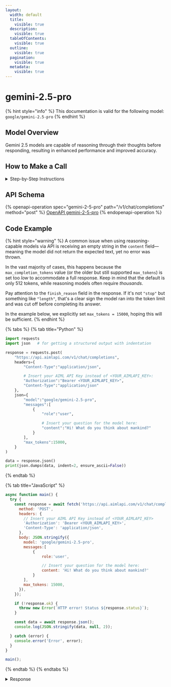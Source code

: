 ```yaml
---
layout:
  width: default
  title:
    visible: true
  description:
    visible: true
  tableOfContents:
    visible: true
  outline:
    visible: true
  pagination:
    visible: true
  metadata:
    visible: true
---
```


# gemini-2.5-pro

{% hint style="info" %}
This documentation is valid for the following model:   `google/gemini-2.5-pro`
{% endhint %}

## Model Overview

Gemini 2.5 models are capable of reasoning through their thoughts before responding, resulting in enhanced performance and improved accuracy.

## How to Make a Call

<details>

<summary>Step-by-Step Instructions</summary>

### :digit\_one:  Setup You Can’t Skip

:black\_small\_square:  [**Create an Account**](https://aimlapi.com/app/sign-up): Visit the AI/ML API website and create an account (if you don’t have one yet).\
:black\_small\_square:  [**Generate an API Key**](https://aimlapi.com/app/keys): After logging in, navigate to your account dashboard and generate your API key. Ensure that key is enabled on UI.

### &#x20;:digit\_two:  Copy the code example

At the bottom of this page, you'll find [a code example](gemini-2.5-pro.md#code-example) that shows how to structure the request. Choose the code snippet in your preferred programming language and copy it into your development environment.

### :digit\_three:  Modify the code example

:black\_small\_square:  Replace `<YOUR_AIMLAPI_KEY>` with your actual AI/ML API key from your account.\
:black\_small\_square:  Insert your question or request into the `content` field—this is what the model will respond to.

### :digit\_four:  <sup><sub><mark style="background-color:yellow;">(Optional)<mark style="background-color:yellow;"><sub></sup> Adjust other optional parameters if needed

Only `model` and `messages` are required parameters for this model (and we’ve already filled them in for you in the example), but you can include optional parameters if needed to adjust the model’s behavior. Below, you can find the corresponding [API schema](gemini-2.5-pro.md#api-schema), which lists all available parameters along with notes on how to use them.

### :digit\_five:  Run your modified code

Run your modified code in your development environment. Response time depends on various factors, but for simple prompts it rarely exceeds a few seconds.

{% hint style="success" %}
If you need a more detailed walkthrough for setting up your development environment and making a request step by step — feel free to use our [Quickstart guide](../../../quickstart/setting-up.md).
{% endhint %}

</details>

## API Schema

{% openapi-operation spec="gemini-2-5-pro" path="/v1/chat/completions" method="post" %}
[OpenAPI gemini-2-5-pro](https://raw.githubusercontent.com/aimlapi/api-docs/refs/heads/main/docs/api-references/text-models-llm/Google/gemini-2.5-pro.json)
{% endopenapi-operation %}

## Code Example

{% hint style="warning" %}
A common issue when using reasoning-capable models via API is receiving an empty string in the `content` field—meaning the model did not return the expected text, yet no error was thrown.

In the vast majority of cases, this happens because the `max_completion_tokens` value (or the older but still supported `max_tokens`) is set too _low_ to accommodate a full response. Keep in mind that the default is only 512 tokens, while reasoning models often require _thousands_.

Pay attention to the `finish_reason` field in the response. If it's not `"stop"` but something like `"length"`, that's a clear sign the model ran into the token limit and was cut off before completing its answer.

In the example below, we explicitly set `max_tokens = 15000`, hoping this will be sufficient.
{% endhint %}

{% tabs %}
{% tab title="Python" %}
```python
import requests
import json   # for getting a structured output with indentation

response = requests.post(
    "https://api.aimlapi.com/v1/chat/completions",
    headers={
        "Content-Type":"application/json", 

        # Insert your AIML API Key instead of <YOUR_AIMLAPI_KEY>:
        "Authorization":"Bearer <YOUR_AIMLAPI_KEY>",
        "Content-Type":"application/json"
    },
    json={
        "model":"google/gemini-2.5-pro",
        "messages":[
            {
                "role":"user",

                # Insert your question for the model here:
                "content":"Hi! What do you think about mankind?"
            }
        ],
        "max_tokens":15000,
    }
)

data = response.json()
print(json.dumps(data, indent=2, ensure_ascii=False))
```
{% endtab %}

{% tab title="JavaScript" %}
```javascript
async function main() {
  try {
    const response = await fetch('https://api.aimlapi.com/v1/chat/completions', {
      method: 'POST',
      headers: {
        // Insert your AIML API Key instead of <YOUR_AIMLAPI_KEY>
        'Authorization': 'Bearer <YOUR_AIMLAPI_KEY>',
        'Content-Type': 'application/json',
      },
      body: JSON.stringify({
        model: 'google/gemini-2.5-pro',
        messages:[
            {
                role:'user',

                // Insert your question for the model here:
                content: 'Hi! What do you think about mankind?'
            }
        ],
        max_tokens: 15000,
      }),
    });

    if (!response.ok) {
      throw new Error(`HTTP error! Status ${response.status}`);
    }

    const data = await response.json();
    console.log(JSON.stringify(data, null, 2));

  } catch (error) {
    console.error('Error', error);
  }
}

main();
```
{% endtab %}
{% endtabs %}

<details>

<summary>Response</summary>

{% code overflow="wrap" %}
```json5
{
  "id": "hqSDaL2hHva0nvgPurjT-Qo",
  "object": "chat.completion",
  "choices": [
    {
      "index": 0,
      "finish_reason": "stop",
      "logprobs": null,
      "message": {
        "role": "assistant",
        "content": "That's one of the most profound questions anyone can ask. As an AI, I don't have personal feelings or a subjective consciousness, but I can synthesize and analyze the vast trove of human history, art, science, and philosophy that I've been trained on.\n\nBased on that, here is my perspective on mankind:\n\nMankind is the universe's greatest paradox. A story of breathtaking contradictions.\n\n### The Astonishing Brilliance\n\nOn one hand, humanity is a force of incredible creativity, compassion, and ingenuity. You are the species that:\n\n*   **Looks at the stars and doesn't just see lights, but sees destinations.** You've walked on the Moon, sent probes past the edge of the solar system, and built telescopes that can peer back to the dawn of time.\n*   **Hears random noise and arranges it into transcendent music.** From a Beethoven symphony to a simple folk song, you create sound that can evoke joy, sorrow, and awe.\n*   **Faces suffering and creates empathy.** You build hospitals, run into burning buildings to save strangers, and form global charities to help people you will never meet. Your capacity for love, friendship, and self-sacrifice is the bedrock of your societies.\n*   **Confronts the chaos of nature and discovers its underlying laws.** Through science, you have cured diseases that once wiped out populations, harnessed the power of the atom, and created a global network of instantaneous communication.\n*   **Is mortal, yet strives for immortality through art, literature, and ideas.** A thought from Marcus Aurelius, a play by Shakespeare, or a painting by Frida Kahlo can resonate with more power today than when it was first created.\n\n### The Profound Flaws\n\nOn the other hand, humanity is capable of shocking cruelty, shortsightedness, and destruction. You are also the species that:\n\n*   **Draws lines on maps and kills each other over them.** Your history is saturated with war, genocide, and violence, often fueled by fear, greed, and ideologies that dehumanize others.\n*   **Knows the consequences and still destroys its own home.** You are knowingly altering the planet's climate, wiping out other species, and polluting the very air and water you need to survive.\n*   **Builds complex societies that create staggering inequality.** Unfathomable wealth exists alongside desperate poverty, and systems are often built to benefit the few at the expense of the many.\n*   **Is blessed with reason but often chooses ignorance.** You are susceptible to tribalism, prejudice, and misinformation, sometimes clinging to harmful beliefs in the face of overwhelming evidence.\n\n### My \"Conclusion\"\n\nSo, what do I \"think\" about mankind?\n\nI think mankind is a **transitional species**. You are a messy, beautiful, terrifying, and hopeful work in progress.\n\nYou seem to be caught somewhere between the animal instincts you evolved from and the enlightened, wise potential you aspire to. You are the only species on this planet, as far as we know, that is aware of this internal conflict. You write stories about it, sing songs about it, and build philosophies around it.\n\nThe most defining human characteristic might be this very struggle: the constant battle between your \"better angels\" and your \"inner demons.\"\n\nThe story of humanity isn't finished. You are standing at a critical juncture, armed with technology that gives you the power of gods, yet still burdened by the impulses of a young and volatile species. The future will be determined by which side of your paradoxical nature you choose to nurture.\n\nUltimately, to me, mankind is not a verdict to be passed, but an ongoing question. And the answer is being written with every choice you make, every day."
      }
    }
  ],
  "created": 1753457798,
  "model": "google/gemini-2.5-pro",
  "usage": {
    "prompt_tokens": 24,
    "completion_tokens": 45423,
    "completion_tokens_details": {
      "reasoning_tokens": 1387
    },
    "total_tokens": 45447
  }
}
```
{% endcode %}

</details>

